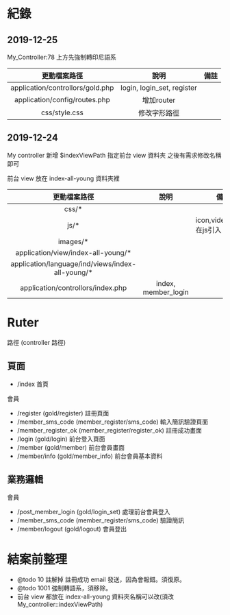 # 紀錄

## 2019-12-25

My_Controller:78 上方先強制轉印尼語系

|           更動檔案路徑           |            說明            |  備註  |
| :------------------------------: | :------------------------: | :----: |
| application/controllors/gold.php | login, login_set, register | &nbsp; |
|  application/config/routes.php   |         增加router         | &nbsp; |
|          css/style.css           |        修改字形路徑        | &nbsp; |


## 2019-12-24

My controller 新增 $indexViewPath 指定前台 view 資料夾
之後有需求修改名稱即可

前台 view 放在 index-all-young 資料夾裡


|                   更動檔案路徑                    |        說明         |                備註                |
| :-----------------------------------------------: | :-----------------: | :--------------------------------: |
|                       css/*                       |       &nbsp;        |               &nbsp;               |
|                       js/*                        |       &nbsp;        | icon,video,sound 在js引入 路徑要改 |
|                     images/*                      |       &nbsp;        |               &nbsp;               |
|        application/view/index-all-young/*         |       &nbsp;        |               &nbsp;               |
| application/language/ind/views/index-all-young/\* |       &nbsp;        |               &nbsp;               |
|         application/controllors/index.php         | index, member_login |               &nbsp;               |

# Ruter

路徑 (controller 路徑)

## 頁面

- /index 首頁

會員

- /register (gold/register) 註冊頁面
- /member_sms_code (member_register/sms_code) 輸入簡訊驗證頁面
- /member_register_ok (member_register/register_ok) 註冊成功畫面
- /login (gold/login) 前台登入頁面
- /member (gold/member) 前台會員畫面
- /member/info (gold/member_info) 前台會員基本資料

## 業務邏輯

會員
- /post_member_login (gold/login_set) 處理前台會員登入
- /member_sms_code (member_register/sms_code) 驗證簡訊
- /member/logout (gold/logout) 會員登出

# 結案前整理

- @todo 10 註解掉 註冊成功 email 發送，因為會報錯。須復原。
- @todo 1001 強制轉語系，須移除。
- 前台 view 都放在 index-all-young 資料夾名稱可以改(須改My_controller::indexViewPath)

